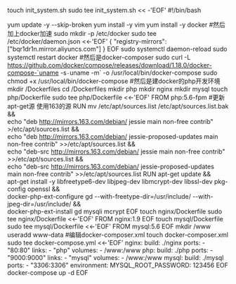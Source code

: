 touch init_system.sh
sudo tee init_system.sh << -'EOF'
#!/bin/bash

yum update -y --skip-broken
yum install -y vim
yum install -y docker
#然后加上docker加速
sudo mkdir -p /etc/docker
sudo tee /etc/docker/daemon.json <<-'EOF'
{
  "registry-mirrors": ["bqr1dr1n.mirror.aliyuncs.com"]
}
EOF
sudo systemctl daemon-reload
sudo systemctl restart docker
#然后是docker-composer
sudo curl -L https://github.com/docker/compose/releases/download/1.18.0/docker-compose-`uname -s`-`uname -m` -o /usr/local/bin/docker-compose
sudo chmod +x /usr/local/bin/docker-compose
#然后是建docker的php开发环境
mkdir /Dockerfiles
cd /Dockerfiles
mkdir php
mkdir nginx
mkdir mysql
touch php/Dockerfile
sudo tee php/Dockerfile <<-'EOF'
FROM php:5.6-fpm
#更新apt-get源 使用163的源
RUN mv /etc/apt/sources.list /etc/apt/sources.list.bak && \
    echo "deb http://mirrors.163.com/debian/ jessie main non-free contrib" >/etc/apt/sources.list && \
    echo "deb http://mirrors.163.com/debian/ jessie-proposed-updates main non-free contrib" >>/etc/apt/sources.list && \
    echo "deb-src http://mirrors.163.com/debian/ jessie main non-free contrib" >>/etc/apt/sources.list && \
    echo "deb-src http://mirrors.163.com/debian/ jessie-proposed-updates main non-free contrib" >>/etc/apt/sources.list
RUN apt-get update && \
    apt-get install -y libfreetype6-dev libjpeg-dev libmcrypt-dev libssl-dev pkg-config openssl && \
    docker-php-ext-configure gd --with-freetype-dir=/usr/include/ --with-jpeg-dir=/usr/include/  &&  \
    docker-php-ext-install gd mysqli mcrypt
EOF
touch nginx/Dockerfile
sudo tee nginx/Dockerfile <<-'EOF'
FROM nginx:1.9
EOF
touch mysql/Dockerfile
sudo tee mysql/Dockerfile <<-'EOF'
FROM mysql:5.6
EOF
mkdir /www
useradd www-data
#编辑docker-composer.xml
touch docker-composer.xml
sudo tee docker-compose.yml <<-'EOF'
nginx:
    build: ./nginx
    ports:
      - "80:80"
    links:
      - "php"
    volumes:
      - /www:/www
php:
    build: ./php
    ports:
      - "9000:9000"
    links:
      - "mysql"
    volumes:
      - /www:/www
mysql:
    build: ./mysql
    ports:
      - "3306:3306"
    environment:
      MYSQL_ROOT_PASSWORD: 123456
EOF
docker-compose up -d
EOF
